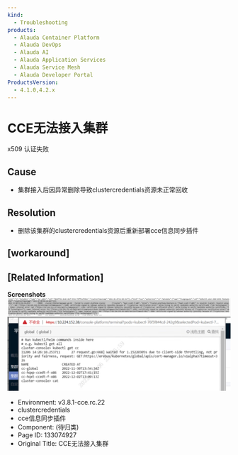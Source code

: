 ```yaml
---
kind:
  - Troubleshooting
products:
  - Alauda Container Platform
  - Alauda DevOps
  - Alauda AI
  - Alauda Application Services
  - Alauda Service Mesh
  - Alauda Developer Portal
ProductsVersion:
  - 4.1.0,4.2.x
---
```

<!-- A type of document that involves encountering a fault, diagnosing it, performing root cause analysis, and providing solutions. -->

# CCE无法接入集群

x509 认证失败

## Cause
- 集群接入后因异常删除导致clustercredentials资源未正常回收

## Resolution
- 删除该集群的clustercredentials资源后重新部署cce信息同步插件

## [workaround]

## [Related Information]
**Screenshots**
![](assets/ccewu-fa-jie-ru-ji-qun/image2022-12-8_11-34-3.png)
![](assets/ccewu-fa-jie-ru-ji-qun/image2022-12-8_11-36-39.png)
- Environment: v3.8.1-cce.rc.22
- clustercredentials
- cce信息同步插件
- Component: (待归类)
- Page ID: 133074927
- Original Title: CCE无法接入集群
